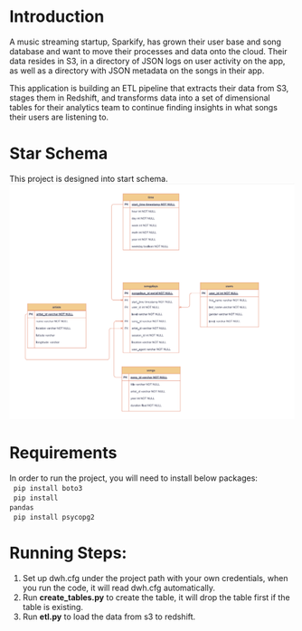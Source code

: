 # Introduction 
A music streaming startup, Sparkify, has grown their user base and song database and want to move their processes and data onto the cloud. Their data resides in S3, in a directory of JSON logs on user activity on the app, as well as a directory with JSON metadata on the songs in their app.

This application is building an ETL pipeline that extracts their data from S3, stages them in Redshift, and transforms data into a set of dimensional tables for their analytics team to continue finding insights in what songs their users are listening to.

# Star Schema
This project is designed into start schema.  
![Star Schema](./db_schema.png)


# Requirements
In order to run the project, you will need to install below packages: <br/>
<code> pip install boto3</code> <br/>
<code> pip install pandas</code> <br/>
<code> pip install psycopg2 </code><br/>

# Running Steps: 
1. Set up dwh.cfg under the project path with your own credentials, when you run the code, it will read dwh.cfg automatically.
2. Run **create_tables.py** to create the table, it will drop the table first if the table is existing. 
3. Run **etl.py** to load the data from s3 to redshift. 



